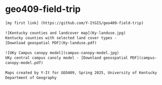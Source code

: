 # geo409-field-trip

    [my first link] (https://github.com/Y-ItGIS/geo409-field-trip)

    ![Kentucky counties and landcover map](Ky-landuse.jpg)
    Kentucky counties with selected land cover types -
    [Download geospatial PDF](Ky-landuse.pdf)

    ![UKy Campus canopy model](campus-canopy-model.jpg)
    UKy central campus canoly model - [Downlaod geosspatial PDF](campus-canopy-model.pdf)

    Maps created by Y-It for GEO409, Spring 2025, University of Kentucky Department of Geography